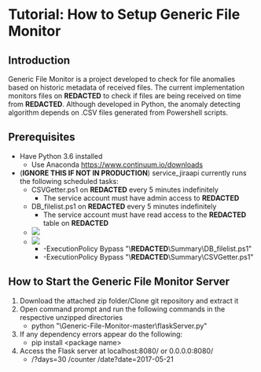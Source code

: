 # Tutorial: How to Setup Generic File Monitor
## Introduction
Generic File Monitor is a project developed to check for file anomalies based on historic metadata of received files. The current implementation monitors files on **REDACTED** to check if files are being received on time from **REDACTED**. Although developed in Python, the anomaly detecting algorithm depends on .CSV files generated from Powershell scripts.
## Prerequisites
*   Have Python 3.6 installed 
    *   Use Anaconda https://www.continuum.io/downloads
*   (**IGNORE THIS IF NOT IN PRODUCTION**) service_jiraapi currently runs the following scheduled tasks: 
    *   CSVGetter.ps1 on **REDACTED** every 5 minutes indefinitely
        *   The service account must have admin access to **REDACTED**
    *   DB_filelist.ps1 on **REDACTED** every 5 minutes indefinitely
        *   The service account must have read access to the **REDACTED** table on **REDACTED**
    *   ![](https://i.imgur.com/RNzW94A.png)
    *   ![](https://i.imgur.com/L69v7vv.png)
        *   -ExecutionPolicy Bypass "\\**REDACTED**\Summary\DB_filelist.ps1"
        *   -ExecutionPolicy Bypass "\\**REDACTED**\Summary\CSVGetter.ps1"

## How to Start the Generic File Monitor Server
1.	Download the attached zip folder/Clone git repository and extract it
1.	Open command prompt and run the following commands in the respective unzipped directories 
    *	python "\Generic-File-Monitor-master\flaskServer.py"
1.	If any dependency errors appear do the following: 
    *	pip install \<package name\>
1.  Access the Flask server at localhost:8080/ or 0.0.0.0:8080/
    *   /?days=30 /counter /date?date=2017-05-21
